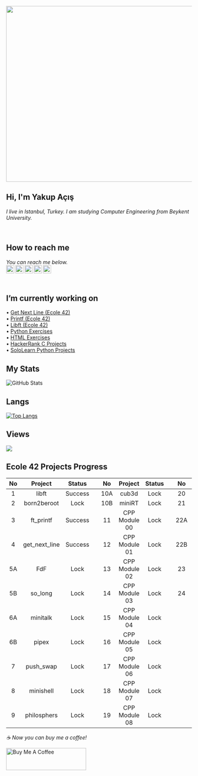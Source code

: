 <p align="center">
  <img width="846" height="476" src="https://user-images.githubusercontent.com/73075252/177059081-57cd4b58-608e-4317-963d-892b0503033f.gif">
</p>

## Hi, I'm Yakup Açış
*I live in Istanbul, Turkey. I am studying Computer Engineering from Beykent University.*

</br>

## How to reach me
*You can reach me below.*
<br/>
[<img width="22" src="https://cdn.jsdelivr.net/npm/simple-icons@v6/icons/linkedin.svg" align="left" />][linkedin]
[<img width="22" src="https://cdn.jsdelivr.net/npm/simple-icons@v6/icons/instagram.svg" align="left" />][instagram]
[<img width="22" src="https://cdn.jsdelivr.net/npm/simple-icons@v6/icons/sololearn.svg" align="left" />][sololearn]
[<img width="22" src="https://cdn.jsdelivr.net/npm/simple-icons@v6/icons/hackerrank.svg" align="left" />][hackerrank]
[<img width="22" src="https://cdn.jsdelivr.net/npm/simple-icons@v6/icons/stackoverflow.svg" align="left" />][stackoverflow]

<br/>

[linkedin]:https://www.linkedin.com/in/yakupacs/
[instagram]:https://www.instagram.com/yakupacs/
[sololearn]:https://www.sololearn.com/profile/20751899
[hackerrank]:https://www.hackerrank.com/ykpacs
[stackoverflow]:https://stackoverflow.com/users/19217480/yakup-açış

<br/>

## I’m currently working on <br>
• [Get Next Line (Ecole 42)](https://github.com/Yakupacs/Ecole42_Get_Next_Line) <br>
• [Printf (Ecole 42)](https://github.com/Yakupacs/Ecole42_Printf) <br>
• [Libft (Ecole 42)](https://github.com/Yakupacs/Libft) <br>
• [Python Exercises](https://github.com/Yakupacs/Python-Cursus-BTK.git) <br>
• [HTML Exercises](https://github.com/Yakupacs/HTML-Cursus-BTK) <br>
• [HackerRank C Projects](https://github.com/Yakupacs/HackerRank-C-Projects) <br> 
• [SoloLearn Python Projects](https://github.com/Yakupacs/SoloLearn-Python) <br>


## My Stats
![GitHub Stats](https://github-readme-stats.vercel.app/api?username=Yakupacs&theme=radical)


## Langs
[![Top Langs](https://github-readme-stats.vercel.app/api/top-langs/?username=yakupacs&layout=compact)](https://github.com/yakupacs)

## Views
![](https://komarev.com/ghpvc/?username=yakupacs&color=yellow)

## Ecole 42 Projects Progress
| No | Project | Status  |  | No  | Project | Status |  | No | Project     | Status |
| :---:  | :---:   | :---:  | :---:  | :---:  | :---:    | :---:    | :---:  | :---:  | :---:  | :---:   |
| 1  | libft   | Success |  | 10A | cub3d   | Lock   |  | 20 | NetPractice | Lock   |
| 2  | born2beroot   | Lock |  | 10B | miniRT   | Lock   |  | 21 | ft_containers | Lock   |
| 3  | ft_printf   | Success |  | 11 | CPP Module 00   | Lock   |  | 22A | ft_irc | Lock   |
| 4  | get_next_line   | Success |  | 12 | CPP Module 01   | Lock   |  | 22B | webserv | Lock   |
| 5A  | FdF   | Lock |  | 13 | CPP Module 02   | Lock   |  | 23 | inception | Lock   |
| 5B  | so_long   | Lock |  | 14 | CPP Module 03   | Lock   |  | 24 | ft_transcendence | Lock   |
| 6A  | minitalk   | Lock |  | 15 | CPP Module 04   | Lock   |  |  |  |    |
| 6B  | pipex   | Lock |  | 16 | CPP Module 05   | Lock   |  |  |  |   |
| 7  | push_swap   | Lock |  | 17 | CPP Module 06   | Lock   |  |  |  |    |
| 8  | minishell   | Lock |  | 18 | CPP Module 07   | Lock   |  |  |  |    |
| 9  | philosphers   | Lock |  | 19 | CPP Module 08   | Lock   |  |  |  |    |

 *☕️ Now you can buy me a coffee!*
 
<a href="https://www.buymeacoffee.com/yakupacs" target="_blank"><img src="https://cdn.buymeacoffee.com/buttons/v2/default-yellow.png" alt="Buy Me A Coffee" style="height: 60px !important;width: 217px !important;" ></a>
